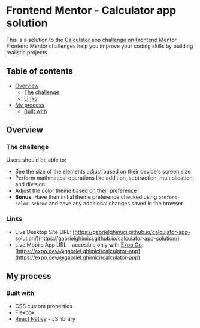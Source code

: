 # Frontend Mentor - Calculator app solution

This is a solution to the [Calculator app challenge on Frontend Mentor](https://www.frontendmentor.io/challenges/calculator-app-9lteq5N29). Frontend Mentor challenges help you improve your coding skills by building realistic projects.

## Table of contents

- [Overview](#overview)
  - [The challenge](#the-challenge)
  - [Links](#links)
- [My process](#my-process)
  - [Built with](#built-with)

## Overview

### The challenge

Users should be able to:

- See the size of the elements adjust based on their device's screen size
- Perform mathmatical operations like addition, subtraction, multiplication, and division
- Adjust the color theme based on their preference
- **Bonus**: Have their initial theme preference checked using `prefers-color-scheme` and have any additional changes saved in the browser

### Links

- Live Desktop Site URL: [https://gabrielghimici.github.io/calculator-app-solution/](https://gabrielghimici.github.io/calculator-app-solution/)
- Live Mobile App URL - accesible only with [Expo Go](https://expo.dev/client): [https://expo.dev/@gabriel.ghimici/calculator-app](https://expo.dev/@gabriel.ghimici/calculator-app)

## My process

### Built with

- CSS custom properties
- Flexbox
- [React Native](https://reactnative.dev/) - JS library
